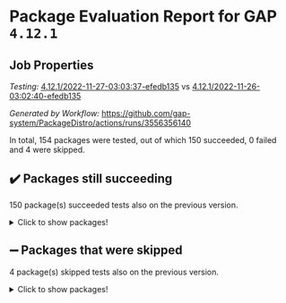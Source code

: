 # Package Evaluation Report for GAP `4.12.1`

## Job Properties

*Testing:* [4.12.1/2022-11-27-03:03:37-efedb135](https://github.com/gap-system/PackageDistro/blob/data/reports/4.12.1/2022-11-27-03:03:37-efedb135) vs [4.12.1/2022-11-26-03:02:40-efedb135](https://github.com/gap-system/PackageDistro/blob/data/reports/4.12.1/2022-11-26-03:02:40-efedb135)

*Generated by Workflow:* https://github.com/gap-system/PackageDistro/actions/runs/3556356140

In total, 154 packages were tested, out of which 150 succeeded, 0 failed and 4 were skipped.

## :heavy_check_mark: Packages still succeeding

150 package(s) succeeded tests also on the previous version.
<details><summary>Click to show packages!</summary>

- 4ti2interface 2022.09-01 [(success)](https://github.com/gap-system/PackageDistro/actions/runs/3556356140/jobs/5973737430)
- ace 5.6.1 [(success)](https://github.com/gap-system/PackageDistro/actions/runs/3556356140/jobs/5973737457)
- aclib 1.3.2 [(success)](https://github.com/gap-system/PackageDistro/actions/runs/3556356140/jobs/5973737478)
- agt 0.3 [(success)](https://github.com/gap-system/PackageDistro/actions/runs/3556356140/jobs/5973737509)
- alnuth 3.2.1 [(success)](https://github.com/gap-system/PackageDistro/actions/runs/3556356140/jobs/5973737537)
- anupq 3.2.6 [(success)](https://github.com/gap-system/PackageDistro/actions/runs/3556356140/jobs/5973737572)
- atlasrep 2.1.6 [(success)](https://github.com/gap-system/PackageDistro/actions/runs/3556356140/jobs/5973737615)
- autodoc 2022.10.20 [(success)](https://github.com/gap-system/PackageDistro/actions/runs/3556356140/jobs/5973737642)
- automata 1.15 [(success)](https://github.com/gap-system/PackageDistro/actions/runs/3556356140/jobs/5973737665)
- automgrp 1.3.2 [(success)](https://github.com/gap-system/PackageDistro/actions/runs/3556356140/jobs/5973737687)
- autpgrp 1.11 [(success)](https://github.com/gap-system/PackageDistro/actions/runs/3556356140/jobs/5973737708)
- cap 2022.11-16 [(success)](https://github.com/gap-system/PackageDistro/actions/runs/3556356140/jobs/5973737731)
- caratinterface 2.3.4 [(success)](https://github.com/gap-system/PackageDistro/actions/runs/3556356140/jobs/5973737749)
- cddinterface 2022.11.01 [(success)](https://github.com/gap-system/PackageDistro/actions/runs/3556356140/jobs/5973737769)
- circle 1.6.5 [(success)](https://github.com/gap-system/PackageDistro/actions/runs/3556356140/jobs/5973737795)
- classicpres 1.22 [(success)](https://github.com/gap-system/PackageDistro/actions/runs/3556356140/jobs/5973737830)
- cohomolo 1.6.10 [(success)](https://github.com/gap-system/PackageDistro/actions/runs/3556356140/jobs/5973737859)
- congruence 1.2.4 [(success)](https://github.com/gap-system/PackageDistro/actions/runs/3556356140/jobs/5973737880)
- corelg 1.56 [(success)](https://github.com/gap-system/PackageDistro/actions/runs/3556356140/jobs/5973737907)
- crime 1.6 [(success)](https://github.com/gap-system/PackageDistro/actions/runs/3556356140/jobs/5973737939)
- crisp 1.4.5 [(success)](https://github.com/gap-system/PackageDistro/actions/runs/3556356140/jobs/5973737973)
- crypting 0.10.4 [(success)](https://github.com/gap-system/PackageDistro/actions/runs/3556356140/jobs/5973737997)
- cryst 4.1.25 [(success)](https://github.com/gap-system/PackageDistro/actions/runs/3556356140/jobs/5973738024)
- crystcat 1.1.10 [(success)](https://github.com/gap-system/PackageDistro/actions/runs/3556356140/jobs/5973738063)
- ctbllib 1.3.4 [(success)](https://github.com/gap-system/PackageDistro/actions/runs/3556356140/jobs/5973738091)
- cubefree 1.19 [(success)](https://github.com/gap-system/PackageDistro/actions/runs/3556356140/jobs/5973738126)
- curlinterface 2.3.1 [(success)](https://github.com/gap-system/PackageDistro/actions/runs/3556356140/jobs/5973738151)
- cvec 2.7.6 [(success)](https://github.com/gap-system/PackageDistro/actions/runs/3556356140/jobs/5973738183)
- datastructures 0.3.0 [(success)](https://github.com/gap-system/PackageDistro/actions/runs/3556356140/jobs/5973738206)
- deepthought 1.0.6 [(success)](https://github.com/gap-system/PackageDistro/actions/runs/3556356140/jobs/5973738231)
- design 1.7 [(success)](https://github.com/gap-system/PackageDistro/actions/runs/3556356140/jobs/5973738255)
- difsets 2.3.1 [(success)](https://github.com/gap-system/PackageDistro/actions/runs/3556356140/jobs/5973738278)
- digraphs 1.6.0 [(success)](https://github.com/gap-system/PackageDistro/actions/runs/3556356140/jobs/5973738301)
- edim 1.3.6 [(success)](https://github.com/gap-system/PackageDistro/actions/runs/3556356140/jobs/5973738341)
- example 4.3.2 [(success)](https://github.com/gap-system/PackageDistro/actions/runs/3556356140/jobs/5973738363)
- examplesforhomalg 2022.10-01 [(success)](https://github.com/gap-system/PackageDistro/actions/runs/3556356140/jobs/5973738389)
- factint 1.6.3 [(success)](https://github.com/gap-system/PackageDistro/actions/runs/3556356140/jobs/5973738402)
- ferret 1.0.9 [(success)](https://github.com/gap-system/PackageDistro/actions/runs/3556356140/jobs/5973738412)
- fga 1.4.0 [(success)](https://github.com/gap-system/PackageDistro/actions/runs/3556356140/jobs/5973738432)
- fining 1.5.1 [(success)](https://github.com/gap-system/PackageDistro/actions/runs/3556356140/jobs/5973738453)
- float 1.0.3 [(success)](https://github.com/gap-system/PackageDistro/actions/runs/3556356140/jobs/5973738469)
- format 1.4.3 [(success)](https://github.com/gap-system/PackageDistro/actions/runs/3556356140/jobs/5973738481)
- forms 1.2.9 [(success)](https://github.com/gap-system/PackageDistro/actions/runs/3556356140/jobs/5973738494)
- fplsa 1.2.5 [(success)](https://github.com/gap-system/PackageDistro/actions/runs/3556356140/jobs/5973738512)
- fr 2.4.11 [(success)](https://github.com/gap-system/PackageDistro/actions/runs/3556356140/jobs/5973738530)
- francy 1.2.5 [(success)](https://github.com/gap-system/PackageDistro/actions/runs/3556356140/jobs/5973738546)
- fwtree 1.3 [(success)](https://github.com/gap-system/PackageDistro/actions/runs/3556356140/jobs/5973738567)
- gapdoc 1.6.6 [(success)](https://github.com/gap-system/PackageDistro/actions/runs/3556356140/jobs/5973738582)
- gauss 2022.11-01 [(success)](https://github.com/gap-system/PackageDistro/actions/runs/3556356140/jobs/5973738596)
- gaussforhomalg 2022.08-03 [(success)](https://github.com/gap-system/PackageDistro/actions/runs/3556356140/jobs/5973738613)
- gbnp 1.0.5 [(success)](https://github.com/gap-system/PackageDistro/actions/runs/3556356140/jobs/5973738625)
- generalizedmorphismsforcap 2022.11-01 [(success)](https://github.com/gap-system/PackageDistro/actions/runs/3556356140/jobs/5973738639)
- genss 1.6.8 [(success)](https://github.com/gap-system/PackageDistro/actions/runs/3556356140/jobs/5973738654)
- gradedmodules 2022.09-02 [(success)](https://github.com/gap-system/PackageDistro/actions/runs/3556356140/jobs/5973738674)
- gradedringforhomalg 2022.10-01 [(success)](https://github.com/gap-system/PackageDistro/actions/runs/3556356140/jobs/5973738691)
- grape 4.8.5 [(success)](https://github.com/gap-system/PackageDistro/actions/runs/3556356140/jobs/5973738705)
- groupoids 1.71 [(success)](https://github.com/gap-system/PackageDistro/actions/runs/3556356140/jobs/5973738721)
- grpconst 2.6.3 [(success)](https://github.com/gap-system/PackageDistro/actions/runs/3556356140/jobs/5973738738)
- guarana 0.96.3 [(success)](https://github.com/gap-system/PackageDistro/actions/runs/3556356140/jobs/5973738755)
- guava 3.17 [(success)](https://github.com/gap-system/PackageDistro/actions/runs/3556356140/jobs/5973738768)
- hap 1.47 [(success)](https://github.com/gap-system/PackageDistro/actions/runs/3556356140/jobs/5973738780)
- hapcryst 0.1.15 [(success)](https://github.com/gap-system/PackageDistro/actions/runs/3556356140/jobs/5973738793)
- hecke 1.5.3 [(success)](https://github.com/gap-system/PackageDistro/actions/runs/3556356140/jobs/5973738810)
- help 3.5 [(success)](https://github.com/gap-system/PackageDistro/actions/runs/3556356140/jobs/5973738831)
- homalg 2022.08-04 [(success)](https://github.com/gap-system/PackageDistro/actions/runs/3556356140/jobs/5973738853)
- homalgtocas 2022.11-02 [(success)](https://github.com/gap-system/PackageDistro/actions/runs/3556356140/jobs/5973738864)
- idrel 2.44 [(success)](https://github.com/gap-system/PackageDistro/actions/runs/3556356140/jobs/5973738881)
- images 1.3.1 [(success)](https://github.com/gap-system/PackageDistro/actions/runs/3556356140/jobs/5973738893)
- intpic 0.3.0 [(success)](https://github.com/gap-system/PackageDistro/actions/runs/3556356140/jobs/5973738902)
- io 4.8.0 [(success)](https://github.com/gap-system/PackageDistro/actions/runs/3556356140/jobs/5973738916)
- io_forhomalg 2022.11-01 [(success)](https://github.com/gap-system/PackageDistro/actions/runs/3556356140/jobs/5973738926)
- irredsol 1.4.4 [(success)](https://github.com/gap-system/PackageDistro/actions/runs/3556356140/jobs/5973738942)
- json 2.1.1 [(success)](https://github.com/gap-system/PackageDistro/actions/runs/3556356140/jobs/5973738957)
- jupyterkernel 1.4.1 [(success)](https://github.com/gap-system/PackageDistro/actions/runs/3556356140/jobs/5973738974)
- jupyterviz 1.5.6 [(success)](https://github.com/gap-system/PackageDistro/actions/runs/3556356140/jobs/5973738998)
- kan 1.34 [(success)](https://github.com/gap-system/PackageDistro/actions/runs/3556356140/jobs/5973739020)
- kbmag 1.5.10 [(success)](https://github.com/gap-system/PackageDistro/actions/runs/3556356140/jobs/5973739044)
- laguna 3.9.5 [(success)](https://github.com/gap-system/PackageDistro/actions/runs/3556356140/jobs/5973739073)
- liealgdb 2.2.1 [(success)](https://github.com/gap-system/PackageDistro/actions/runs/3556356140/jobs/5973739106)
- liepring 2.8 [(success)](https://github.com/gap-system/PackageDistro/actions/runs/3556356140/jobs/5973739141)
- liering 2.4.2 [(success)](https://github.com/gap-system/PackageDistro/actions/runs/3556356140/jobs/5973739187)
- linearalgebraforcap 2022.11-07 [(success)](https://github.com/gap-system/PackageDistro/actions/runs/3556356140/jobs/5973739251)
- localizeringforhomalg 2022.09-01 [(success)](https://github.com/gap-system/PackageDistro/actions/runs/3556356140/jobs/5973739299)
- loops 3.4.3 [(success)](https://github.com/gap-system/PackageDistro/actions/runs/3556356140/jobs/5973739333)
- lpres 1.0.3 [(success)](https://github.com/gap-system/PackageDistro/actions/runs/3556356140/jobs/5973739389)
- majoranaalgebras 1.5 [(success)](https://github.com/gap-system/PackageDistro/actions/runs/3556356140/jobs/5973739454)
- mapclass 1.4.6 [(success)](https://github.com/gap-system/PackageDistro/actions/runs/3556356140/jobs/5973739533)
- matgrp 0.70 [(success)](https://github.com/gap-system/PackageDistro/actions/runs/3556356140/jobs/5973739576)
- matricesforhomalg 2022.11-02 [(success)](https://github.com/gap-system/PackageDistro/actions/runs/3556356140/jobs/5973739614)
- modisom 2.5.3 [(success)](https://github.com/gap-system/PackageDistro/actions/runs/3556356140/jobs/5973739652)
- modulepresentationsforcap 2022.11-02 [(success)](https://github.com/gap-system/PackageDistro/actions/runs/3556356140/jobs/5973739690)
- modules 2022.09-01 [(success)](https://github.com/gap-system/PackageDistro/actions/runs/3556356140/jobs/5973739727)
- monoidalcategories 2022.11-02 [(success)](https://github.com/gap-system/PackageDistro/actions/runs/3556356140/jobs/5973739755)
- nconvex 2022.09-01 [(success)](https://github.com/gap-system/PackageDistro/actions/runs/3556356140/jobs/5973739774)
- nilmat 1.4.2 [(success)](https://github.com/gap-system/PackageDistro/actions/runs/3556356140/jobs/5973739807)
- nock 1.5 [(success)](https://github.com/gap-system/PackageDistro/actions/runs/3556356140/jobs/5973739830)
- normalizinterface 1.3.5 [(success)](https://github.com/gap-system/PackageDistro/actions/runs/3556356140/jobs/5973739856)
- nq 2.5.9 [(success)](https://github.com/gap-system/PackageDistro/actions/runs/3556356140/jobs/5973739889)
- numericalsgps 1.3.1 [(success)](https://github.com/gap-system/PackageDistro/actions/runs/3556356140/jobs/5973739921)
- openmath 11.5.1 [(success)](https://github.com/gap-system/PackageDistro/actions/runs/3556356140/jobs/5973739978)
- orb 4.9.0 [(success)](https://github.com/gap-system/PackageDistro/actions/runs/3556356140/jobs/5973740011)
- packagemanager 1.3.2 [(success)](https://github.com/gap-system/PackageDistro/actions/runs/3556356140/jobs/5973740060)
- patternclass 2.4.3 [(success)](https://github.com/gap-system/PackageDistro/actions/runs/3556356140/jobs/5973740113)
- permut 2.0.4 [(success)](https://github.com/gap-system/PackageDistro/actions/runs/3556356140/jobs/5973740151)
- polenta 1.3.10 [(success)](https://github.com/gap-system/PackageDistro/actions/runs/3556356140/jobs/5973740193)
- polymaking 0.8.6 [(success)](https://github.com/gap-system/PackageDistro/actions/runs/3556356140/jobs/5973740244)
- primgrp 3.4.2 [(success)](https://github.com/gap-system/PackageDistro/actions/runs/3556356140/jobs/5973740278)
- profiling 2.5.1 [(success)](https://github.com/gap-system/PackageDistro/actions/runs/3556356140/jobs/5973740325)
- qpa 1.34 [(success)](https://github.com/gap-system/PackageDistro/actions/runs/3556356140/jobs/5973740373)
- quagroup 1.8.3 [(success)](https://github.com/gap-system/PackageDistro/actions/runs/3556356140/jobs/5973740411)
- radiroot 2.9 [(success)](https://github.com/gap-system/PackageDistro/actions/runs/3556356140/jobs/5973740450)
- rcwa 4.7.0 [(success)](https://github.com/gap-system/PackageDistro/actions/runs/3556356140/jobs/5973740484)
- rds 1.8 [(success)](https://github.com/gap-system/PackageDistro/actions/runs/3556356140/jobs/5973740516)
- recog 1.4.2 [(success)](https://github.com/gap-system/PackageDistro/actions/runs/3556356140/jobs/5973740554)
- repndecomp 1.2.1 [(success)](https://github.com/gap-system/PackageDistro/actions/runs/3556356140/jobs/5973740579)
- repsn 3.1.0 [(success)](https://github.com/gap-system/PackageDistro/actions/runs/3556356140/jobs/5973740598)
- resclasses 4.7.3 [(success)](https://github.com/gap-system/PackageDistro/actions/runs/3556356140/jobs/5973740616)
- ringsforhomalg 2022.11-01 [(success)](https://github.com/gap-system/PackageDistro/actions/runs/3556356140/jobs/5973740628)
- sco 2022.09-01 [(success)](https://github.com/gap-system/PackageDistro/actions/runs/3556356140/jobs/5973740646)
- scscp 2.3.1 [(success)](https://github.com/gap-system/PackageDistro/actions/runs/3556356140/jobs/5973740658)
- semigroups 5.1.0 [(success)](https://github.com/gap-system/PackageDistro/actions/runs/3556356140/jobs/5973740680)
- sglppow 2.3 [(success)](https://github.com/gap-system/PackageDistro/actions/runs/3556356140/jobs/5973740700)
- sgpviz 0.999.5 [(success)](https://github.com/gap-system/PackageDistro/actions/runs/3556356140/jobs/5973740725)
- simpcomp 2.1.14 [(success)](https://github.com/gap-system/PackageDistro/actions/runs/3556356140/jobs/5973740741)
- singular 2022.09.23 [(success)](https://github.com/gap-system/PackageDistro/actions/runs/3556356140/jobs/5973740759)
- sla 1.5.3 [(success)](https://github.com/gap-system/PackageDistro/actions/runs/3556356140/jobs/5973740781)
- smallgrp 1.5.1 [(success)](https://github.com/gap-system/PackageDistro/actions/runs/3556356140/jobs/5973740802)
- smallsemi 0.6.13 [(success)](https://github.com/gap-system/PackageDistro/actions/runs/3556356140/jobs/5973740818)
- sonata 2.9.5 [(success)](https://github.com/gap-system/PackageDistro/actions/runs/3556356140/jobs/5973740839)
- sophus 1.27 [(success)](https://github.com/gap-system/PackageDistro/actions/runs/3556356140/jobs/5973740858)
- spinsym 1.5.2 [(success)](https://github.com/gap-system/PackageDistro/actions/runs/3556356140/jobs/5973740879)
- standardff 0.9.4 [(success)](https://github.com/gap-system/PackageDistro/actions/runs/3556356140/jobs/5973740900)
- symbcompcc 1.3.2 [(success)](https://github.com/gap-system/PackageDistro/actions/runs/3556356140/jobs/5973740923)
- thelma 1.3 [(success)](https://github.com/gap-system/PackageDistro/actions/runs/3556356140/jobs/5973740941)
- tomlib 1.2.9 [(success)](https://github.com/gap-system/PackageDistro/actions/runs/3556356140/jobs/5973740964)
- toolsforhomalg 2022.10-01 [(success)](https://github.com/gap-system/PackageDistro/actions/runs/3556356140/jobs/5973740986)
- toric 1.9.5 [(success)](https://github.com/gap-system/PackageDistro/actions/runs/3556356140/jobs/5973741004)
- toricvarieties 2022.07.13 [(success)](https://github.com/gap-system/PackageDistro/actions/runs/3556356140/jobs/5973741021)
- transgrp 3.6.3 [(success)](https://github.com/gap-system/PackageDistro/actions/runs/3556356140/jobs/5973741043)
- ugaly 4.0.3 [(success)](https://github.com/gap-system/PackageDistro/actions/runs/3556356140/jobs/5973741067)
- unipot 1.5 [(success)](https://github.com/gap-system/PackageDistro/actions/runs/3556356140/jobs/5973741090)
- unitlib 4.1.0 [(success)](https://github.com/gap-system/PackageDistro/actions/runs/3556356140/jobs/5973741108)
- utils 0.78 [(success)](https://github.com/gap-system/PackageDistro/actions/runs/3556356140/jobs/5973741129)
- uuid 0.7 [(success)](https://github.com/gap-system/PackageDistro/actions/runs/3556356140/jobs/5973741146)
- walrus 0.9991 [(success)](https://github.com/gap-system/PackageDistro/actions/runs/3556356140/jobs/5973741162)
- wedderga 4.10.2 [(success)](https://github.com/gap-system/PackageDistro/actions/runs/3556356140/jobs/5973741176)
- xmod 2.88 [(success)](https://github.com/gap-system/PackageDistro/actions/runs/3556356140/jobs/5973741194)
- xmodalg 1.22 [(success)](https://github.com/gap-system/PackageDistro/actions/runs/3556356140/jobs/5973741220)
- yangbaxter 0.10.1 [(success)](https://github.com/gap-system/PackageDistro/actions/runs/3556356140/jobs/5973741250)
- zeromqinterface 0.14 [(success)](https://github.com/gap-system/PackageDistro/actions/runs/3556356140/jobs/5973741280)
</details>

## :heavy_minus_sign: Packages that were skipped

4 package(s) skipped tests also on the previous version.
<details><summary>Click to show packages!</summary>

- browse 1.8.18 [(skipped)](https://github.com/gap-system/PackageDistro/actions/runs/3556356140/jobs/5973659582)
- itc 1.5.1 [(skipped)](https://github.com/gap-system/PackageDistro/actions/runs/3556356140/jobs/5973659582)
- polycyclic 2.16 [(skipped)](https://github.com/gap-system/PackageDistro/actions/runs/3556356140/jobs/5973659582)
- xgap 4.31 [(skipped)](https://github.com/gap-system/PackageDistro/actions/runs/3556356140/jobs/5973659582)
</details>

